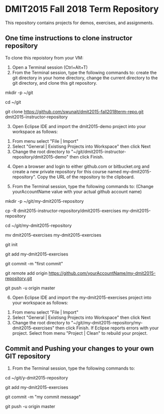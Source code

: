 # DMIT2015 Fall 2018 Term Repository
This repository contains projects for demos, exercises, and assignments.

One time instructions to clone instructor repository
----------------------------------------------------
To clone this repoistory from your VM:
1. Open a Terminal session (Ctrl+Alt+T)
2. From the Terminal session, type the following commands to: create the git directory in your home directory, change the current directory to the git directory, and clone this git repository.

  mkdir -p ~/git
  
  cd ~/git
  
  git clone https://github.com/swunait/dmit2015-fall2018term-repo.git dmit2015-instructor-repository
  
3. Open Eclipse IDE and import the dmit2015-demo project into your workspace as follows:
  1) From menu select "File | Import"
  2) Select "General | Existisng Projects into Workspace" then click Next
  3) Change the root directory to "~/git/dmit2015-instructor-repository/dmit2015-demo" then click Finish.
  
4. Open a browser and login to either github.com or bitbucket.org and create a new private repository for this course named my-dmit2015-repository". Copy the URL of the repository to the clipboard.

5. From the Terminal session, type the following commands to: (Change yourAccountName value with your actual github account name)

  mkdir -p ~/git/my-dmit2015-repository
  
  cp -R dmit2015-instructor-repository/dmit2015-exercises my-dmit2015-repository
  
  cd ~/git/my-dmit2015-repository
  
  mv dmit2015-exercises my-dmit2015-exercises
  
  git init
  
  git add my-dmit2015-exercises
  
  git commit -m "first commit"
  
  git remote add origin https://github.com/yourAccountName/my-dmit2015-repository.git
  
  git push -u origin master
    
6. Open Eclipse IDE and import the my-dmit2015-exercises project into your workspace as follows:
  1) From menu select "File | Import"
  2) Select "General | Existisng Projects into Workspace" then click Next
  3) Change the root directory to "~/git/my-dmit2015-repository/my-dmit2015-exercises" then click Finish. If Eclipse reports errors with your project. Select from menu "Project | Clean" to rebuild your project.
    
Commit and Pushing your changes to your own GIT repository
----------------------------------------------------------
1. From the Terminal session, type the following commands to: 

  cd ~/git/y-dmit2015-repository
  
  git add my-dmit2015-exercises
  
  git commit -m "my commit message"
  
  git push -u origin master
  
 
